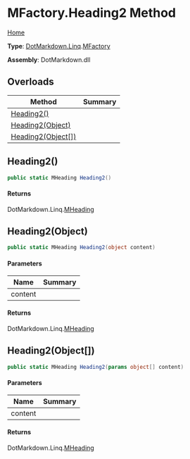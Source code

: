 # MFactory\.Heading2 Method

[Home](../../../../README.md)

**Type**: [DotMarkdown.Linq](../../README.md)\.[MFactory](../README.md)

**Assembly**: DotMarkdown\.dll

## Overloads

| Method | Summary |
| ------ | ------- |
| [Heading2()](#DotMarkdown_Linq_MFactory_Heading2) | |
| [Heading2(Object)](#DotMarkdown_Linq_MFactory_Heading2_System_Object_) | |
| [Heading2(Object\[\])](#DotMarkdown_Linq_MFactory_Heading2_System_Object___) | |

## Heading2\(\)<a name="DotMarkdown_Linq_MFactory_Heading2"></a>

```csharp
public static MHeading Heading2()
```

#### Returns

DotMarkdown\.Linq\.[MHeading](../../MHeading/README.md)

## Heading2\(Object\)<a name="DotMarkdown_Linq_MFactory_Heading2_System_Object_"></a>

```csharp
public static MHeading Heading2(object content)
```

#### Parameters

| Name | Summary |
| ---- | ------- |
| content | |

#### Returns

DotMarkdown\.Linq\.[MHeading](../../MHeading/README.md)

## Heading2\(Object\[\]\)<a name="DotMarkdown_Linq_MFactory_Heading2_System_Object___"></a>

```csharp
public static MHeading Heading2(params object[] content)
```

#### Parameters

| Name | Summary |
| ---- | ------- |
| content | |

#### Returns

DotMarkdown\.Linq\.[MHeading](../../MHeading/README.md)

